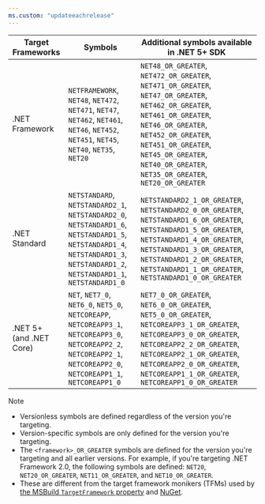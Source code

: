 ```yaml
---
ms.custom: "updateeachrelease"
---
```

| Target Frameworks | Symbols | Additional symbols available in .NET 5+ SDK |
| ------------------| ------- | ------------------------------------------- |
| .NET Framework    | `NETFRAMEWORK`, `NET48`, `NET472`, `NET471`, `NET47`, `NET462`, `NET461`, `NET46`, `NET452`, `NET451`, `NET45`, `NET40`, `NET35`, `NET20` | `NET48_OR_GREATER`, `NET472_OR_GREATER`, `NET471_OR_GREATER`, `NET47_OR_GREATER`, `NET462_OR_GREATER`, `NET461_OR_GREATER`, `NET46_OR_GREATER`, `NET452_OR_GREATER`, `NET451_OR_GREATER`, `NET45_OR_GREATER`, `NET40_OR_GREATER`, `NET35_OR_GREATER`, `NET20_OR_GREATER` |
| .NET Standard     | `NETSTANDARD`, `NETSTANDARD2_1`, `NETSTANDARD2_0`, `NETSTANDARD1_6`, `NETSTANDARD1_5`, `NETSTANDARD1_4`, `NETSTANDARD1_3`, `NETSTANDARD1_2`, `NETSTANDARD1_1`, `NETSTANDARD1_0` | `NETSTANDARD2_1_OR_GREATER`, `NETSTANDARD2_0_OR_GREATER`, `NETSTANDARD1_6_OR_GREATER`, `NETSTANDARD1_5_OR_GREATER`, `NETSTANDARD1_4_OR_GREATER`, `NETSTANDARD1_3_OR_GREATER`, `NETSTANDARD1_2_OR_GREATER`, `NETSTANDARD1_1_OR_GREATER`, `NETSTANDARD1_0_OR_GREATER` |
| .NET 5+ (and .NET Core) | `NET`, `NET7_0`, `NET6_0`, `NET5_0`, `NETCOREAPP`, `NETCOREAPP3_1`, `NETCOREAPP3_0`, `NETCOREAPP2_2`, `NETCOREAPP2_1`, `NETCOREAPP2_0`, `NETCOREAPP1_1`, `NETCOREAPP1_0` | `NET7_0_OR_GREATER`, `NET6_0_OR_GREATER`, `NET5_0_OR_GREATER`, `NETCOREAPP3_1_OR_GREATER`, `NETCOREAPP3_0_OR_GREATER`, `NETCOREAPP2_2_OR_GREATER`, `NETCOREAPP2_1_OR_GREATER`, `NETCOREAPP2_0_OR_GREATER`, `NETCOREAPP1_1_OR_GREATER`, `NETCOREAPP1_0_OR_GREATER` |

> [!NOTE]
>
> * Versionless symbols are defined regardless of the version you're targeting.
> * Version-specific symbols are only defined for the version you're targeting.
> * The `<framework>_OR_GREATER` symbols are defined for the version you're targeting and all earlier versions. For example, if you're targeting .NET Framework 2.0, the following symbols are defined: `NET20`, `NET20_OR_GREATER`, `NET11_OR_GREATER`, and `NET10_OR_GREATER`.
> * These are different from the target framework monikers (TFMs) used by [the MSBuild `TargetFramework` property](../docs/standard/frameworks.md#supported-target-frameworks) and [NuGet](/nuget/reference/target-frameworks).
